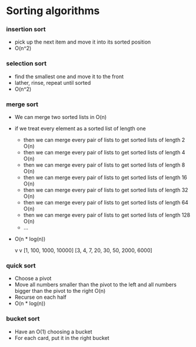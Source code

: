 # Sorting algorithms

### insertion sort
  - pick up the next item and move it into its sorted position
  - O(n^2)

### selection sort
  - find the smallest one and move it to the front
  - lather, rinse, repeat until sorted
  - O(n^2)

### merge sort
  - We can merge two sorted lists in O(n)
  - if we treat every element as a sorted list of length one
    - then we can merge every pair of lists to get sorted lists of length 2     O(n)
    - then we can merge every pair of lists to get sorted lists of length 4    O(n)
    - then we can merge every pair of lists to get sorted lists of length 8   O(n)
    - then we can merge every pair of lists to get sorted lists of length 16      O(n)
    - then we can merge every pair of lists to get sorted lists of length 32      O(n)
    - then we can merge every pair of lists to get sorted lists of length 64      O(n)
    - then we can merge every pair of lists to get sorted lists of length 128     O(n)
    - ...
  - O(n  * log(n))

    v                           v
[1, 100, 1000, 10000]    [3, 4, 7, 20, 30, 50, 2000, 6000]

### quick sort
  - Choose a pivot
  - Move all numbers smaller than the pivot to the left and all numbers bigger than the pivot to the right O(n)
  - Recurse on each half
  - O(n * log(n))

### bucket sort
  - Have an O(1) choosing a bucket
  - For each card, put it in the right bucket
